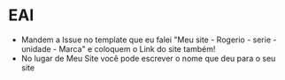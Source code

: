 # EAI

- Mandem a Issue no template que eu falei "Meu site - Rogerio - serie - unidade - Marca" e coloquem o Link do site também!
- No lugar de Meu Site você pode escrever o nome que deu para o seu site
